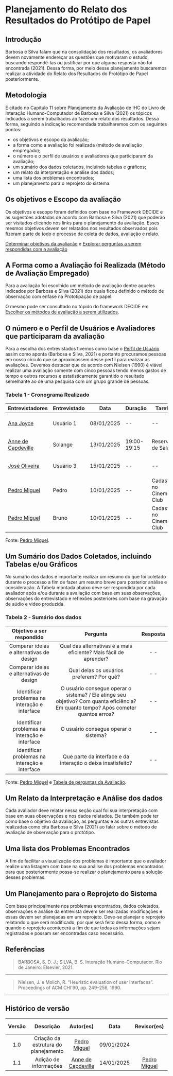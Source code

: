 # Planejamento do Relato dos Resultados do Protótipo de Papel

## Introdução

Barbosa e Silva falam que na consolidação dos resultados, os avaliadores devem novamente endereçar as questões que motivaram o estudo, buscando respondê-las ou justificar por que alguma resposta não foi encontrada (2021). Dessa forma, por meio desse planejamento buscaremos realizar a atividade do Relato dos Resultados do Protótipo de Papel posteriormente.

## Metodologia

É citado no Capítulo 11 sobre Planejamento da Avaliação de IHC do Livro de Interação Humano-Computador de Barbosa e Silva (2021) os tópicos indicados a serem trabalhados ao fazer um relato dos resultados. Dessa forma, seguindo a indicação recomendada trabalharemos com os seguintes pontos:

- os objetivos e escopo da avaliação;
- a forma como a avaliação foi realizada (método de avaliação empregado);
- o número e o perfil de usuários e avaliadores que participaram da avaliação;
- um sumário dos dados coletados, incluindo tabelas e gráficos;
- um relato da interpretação e análise dos dados;
- uma lista dos problemas encontrados;
- um planejamento para o reprojeto do sistema.

## Os objetivos e Escopo da avaliação

Os objetivos e escopo foram definidos com base no Framework DECIDE e as sugestões adotadas de acordo com Barbosa e Silva (2021) que poderão ser visitados clicando nos links para o planejamento da avaliação. Esses mesmos objetivos devem ser relatados nos resultados observados pois fizeram parte de todo o processo de coleta de dados, avaliação e relato.

[Determinar objetivos da avaliação](./avaliacao-proto-papel.md/#determinar-os-objetivos-da-avaliação) e [Explorar perguntas a serem respondidas com a avaliação](./avaliacao-proto-papel.md/#explorar-perguntas-a-serem-respondidas-com-a-avaliação)

## A Forma como a Avaliação foi Realizada (Método de Avaliação Empregado)

Para a avaliação foi escolhido um método de avaliação dentre aqueles indicados por Barbosa e SIlva (2021) dos quais ficou definido o método de observação com enfase na Prototipação de papel.

O mesmo pode ser consultado no tópido do framework DECIDE em [Escolher os métodos de avaliação a serem utilizados](./avaliacao-proto-papel.md/#escolher-os-métodos-de-avaliação-a-serem-utilizados).

## O número e o Perfil de Usuários e Avaliadores que participaram da avaliação

Para a escolha dos entrevistados tivemos como base o [Perfil de Usuário](../../Analise-de-requisitos/perfil-de-usuario.md) assim como aponta (Barbosa e Silva, 2021) e portanto procuramos pessoas em nosso círculo que se aproximassem desse perfil para realizar as avaliações. Devemos destacar que de acordo com Nielsen (1990) é viável realizar uma avaliação somente com cinco pessoas tendo menos gastos de tempo e outros recursos e estatisticamente garantido o resultado semelhante ao de uma pesquisa com um grupo grande de pessoas.

### Tabela 1 - Cronograma Realizado

| Entrevistadores | Entrevistado | Data       | Duração | Tarefa | Local              |
| ------------- | ------- | ---------- | ----------- | --------- |------------------ |
| [Ana Joyce](https://github.com/anajoyceamorim) | Usuário 1 | 08/01/2025 | -- | -- | Faculdade UnB Gama |
| [Anne de Capdeville](https://github.com/nanecapde) | Solange | 13/01/2025 | 19:00-19:15 | Reserva de Salas | Faculdade UnB Gama |
| [José Oliveira](https://github.com/Jose1277) | Usuário 3 | 15/01/2025 | -- | -- | Faculdade UnB Gama |
| [Pedro Miguel](https://github.com/pedroMADBR) | Pedro | 10/01/2025 | -- | Cadastro no Cinemark Club | Sala particular |
| [Pedro Miguel](https://github.com/pedroMADBR) | Bruno | 10/01/2025 | -- | Cadastro no Cinemark Club | Sala particular |

Fonte: [Pedro Miguel](https://github.com/pedroMADBR).

## Um Sumário dos Dados Coletados, incluindo Tabelas e/ou Gráficos

No sumário dos dados é importante realizar um resumo do que foi coletado durante o processo a fim de fazer um resumo breve para posterior análise e consideração. A Tabela montada abaixo deve ser respondida por cada avaliador após e/ou durante a avaliação com base em suas observações, observações do entrevistado e reflexões posteriores com base na gravação de aúdio e video produzida.

### Tabela 2 - Sumário dos dados

| Objetivo a ser respondido |              Pergunta              |       Resposta       |
|:-------------------------:|:----------------------------------:|:--------------------:|
| Comparar ideias e alternativas de design | Qual das alternativas é a mais eficiente? Mais fácil de aprender? | - - |
| Comparar ideias e alternativas de design | Qual delas os usuários preferem? Por quê? | - - |
| Identificar problemas na interação e interface | O usuário consegue operar o sistema? / Ele atinge seu objetivo? Com quanta eficiência? Em quanto tempo? Após cometer quantos erros? | - - |
| Identificar problemas na interação e interface | O usuário consegue operar o sistema? | - - |
| Identificar problemas na interação e interface | Que parte da interface e da interação o deixa insatisfeito? | - - |

Fonte: [Pedro Miguel](https://github.com/pedroMADBR) e [Tabela de perguntas da Avaliação](avaliacao-proto-papel.md/#tabela-2---perguntas-da-avaliação).

## Um Relato da Interpretação e Análise dos dados

Cada avaliador deve relatar nessa seção qual foi sua interpretação com base em suas observações e nos dados relatados. Ele também pode ter como base o objetivo da avaliação, as perguntas e as outras entrevistas realizadas como cita Barbosa e Silva (2021) ao falar sobre o método de avaliação de observação para o protótipo.

## Uma lista dos Problemas Encontrados

A fim de facilitar a visualização dos problemas é importante que o avaliador realize uma listagem com base na sua análise dos problemas encontrados para que posteriormente possa-se realizar o planejamento para a solução desses problemas.

## Um Planejamento para o Reprojeto do Sistema

Com base principalmente nos problemas encontrados, dados coletados, observações e análise da entrevista devem ser realizadas modificações e essas devem ser planejadas em um reprojeto. Deve-se planejar o reprojeto relatando o que será modificado, por que será feito dessa forma, como e quando o reprojeto acontecerá a fim de que todas as informações sejam registradas e possam ser encontradas caso necessário.

## Referências

> BARBOSA, S. D. J.; SILVA, B. S. Interação Humano-Computador. Rio de Janeiro: Elsevier, 2021.
---
> Nielsen, J. e Molich, R. “Heuristic evaluation of user interfaces”. Proceedings of ACM CHI’90, pp. 249–256, 1990.
---

## Histórico de versão

| Versão |     Descrição      |         Autor(es)         |    Data    |         Revisor(es)         | Data de revisão |
| :----: | :----------------: | :-----------------------------------------------: | :--------: | :-------------------------------------------------: | :-------------: |
|  1.0   | Criação da estrutura do planejamento | [Pedro Miguel](https://github.com/pedroMADBR) | 09/01/2024 | [](https://github.com/) |  - - |
|  1.1   | Adição de informações | [Anne de Capdeville](https://github.com/nanecapde) | 14/01/2025 | [Pedro Miguel](https://github.com/pedroMADBR) |   14/01/2025    |
